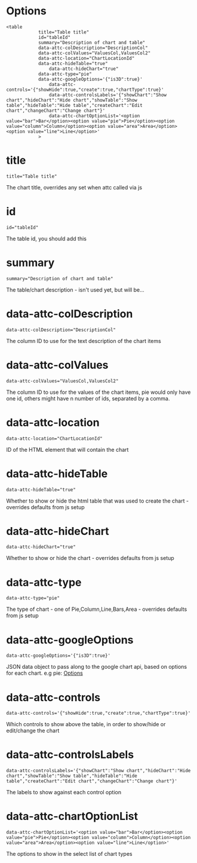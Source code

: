 # Options #

```
<table 
    		title="Table title" 
    		id="tableId" 
    		summary="Description of chart and table" 
    		data-attc-colDescription="DescriptionCol" 
    		data-attc-colValues="ValuesCol,ValuesCol2" 
    		data-attc-location="ChartLocationId" 
    		data-attc-hideTable="true" 
                data-attc-hideChart="true" 
    		data-attc-type="pie"
    		data-attc-googleOptions='{"is3D":true}'
                data-attc-controls='{"showHide":true,"create":true,"chartType":true}'
                data-attc-controlsLabels='{"showChart":"Show chart","hideChart":"Hide chart","showTable":"Show table","hideTable":"Hide table","createChart":"Edit chart","changeChart":"Change chart"}'
                data-attc-chartOptionList='<option value="bar">Bar</option><option value="pie">Pie</option><option value="column">Column</option><option value="area">Area</option><option value="line">Line</option>'
    		>
```


# title #
```
title="Table title" 
```
The chart title, overrides any set when attc called via js

# id #
```
id="tableId" 
```
The table id, you should add this

# summary #
```
summary="Description of chart and table" 
```
The table/chart description - isn't used yet, but will be...

# data-attc-colDescription #
```
data-attc-colDescription="DescriptionCol"
```
The column ID to use for the text description of the chart items

# data-attc-colValues #
```
data-attc-colValues="ValuesCol,ValuesCol2"
```
The column ID to use for the values of the chart items, pie would only have one id, others might have n number of ids, separated by a comma.

# data-attc-location #
```
data-attc-location="ChartLocationId"
```
ID of the HTML element that will contain the chart

# data-attc-hideTable #
```
data-attc-hideTable="true"
```
Whether to show or hide the html table that was used to create the chart - overrides defaults from js setup

# data-attc-hideChart #
```
data-attc-hideChart="true"
```
Whether to show or hide the chart - overrides defaults from js setup

# data-attc-type #
```
data-attc-type="pie"
```
The type of chart - one of Pie,Column,Line,Bars,Area - overrides defaults from js setup

# data-attc-googleOptions #
```
data-attc-googleOptions='{"is3D":true}'
```
JSON data object to pass along to the google chart api, based on options for each chart. e.g pie: [Options](https://developers.google.com/chart/interactive/docs/gallery/piechart#Configuration_Options)

# data-attc-controls #
```
data-attc-controls='{"showHide":true,"create":true,"chartType":true}'
```
Which controls to show above the table, in order to show/hide or edit/change the chart

# data-attc-controlsLabels #
```
data-attc-controlsLabels='{"showChart":"Show chart","hideChart":"Hide chart","showTable":"Show table","hideTable":"Hide table","createChart":"Edit chart","changeChart":"Change chart"}'
```
The labels to show against each control option

# data-attc-chartOptionList #
```
data-attc-chartOptionList='<option value="bar">Bar</option><option value="pie">Pie</option><option value="column">Column</option><option value="area">Area</option><option value="line">Line</option>'
```
The options to show in the select list of chart types